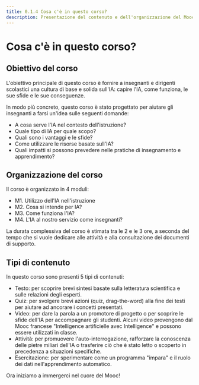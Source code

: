 ```yaml
---
title: 0.1.4 Cosa c'è in questo corso?
description: Presentazione del contenuto e dell'organizzazione del Mooc.
---
```

# Cosa c'è in questo corso?

## Obiettivo del corso
L'obiettivo principale di questo corso è fornire a insegnanti e dirigenti scolastici una cultura di base e solida sull'IA: capire l'IA, come funziona, le sue sfide e le sue conseguenze.

In modo più concreto, questo corso è stato progettato per aiutare gli insegnanti a farsi un'idea sulle seguenti domande:

- A cosa serve l'IA nel contesto dell'istruzione?
- Quale tipo di IA per quale scopo?
- Quali sono i vantaggi e le sfide?
- Come utilizzare le risorse basate sull'IA?
- Quali impatti si possono prevedere nelle pratiche di insegnamento e apprendimento?

## Organizzazione del corso

Il corso è organizzato in 4 moduli:

- M1. Utilizzo dell'IA nell'istruzione
- M2. Cosa si intende per IA?
- M3. Come funziona l'IA?
- M4. L'IA al nostro servizio come insegnanti?

La durata complessiva del corso è stimata tra le 2 e le 3 ore, a seconda del tempo che si vuole dedicare alle attività e alla consultazione dei documenti di supporto.

## Tipi di contenuto

In questo corso sono presenti 5 tipi di contenuti:

- Testo: per scoprire brevi sintesi basate sulla letteratura scientifica e sulle relazioni degli esperti.
- Quiz: per svolgere brevi azioni (quiz, drag-the-word) alla fine dei testi per aiutare ad ancorare i concetti presentati.
- Video: per dare la parola a un promotore di progetto o per scoprire le sfide dell'IA per accompagnare gli studenti. Alcuni video provengono dal Mooc francese "Intelligence artificielle avec Intelligence" e possono essere utilizzati in classe.
- Attività: per promuovere l'auto-interrogazione, rafforzare la conoscenza delle pietre miliari dell'IA o trasferire ciò che è stato letto o scoperto in precedenza a situazioni specifiche.
- Esercitazione: per sperimentare come un programma "impara" e il ruolo dei dati nell'apprendimento automatico.

Ora iniziamo a immergerci nel cuore del Mooc!
